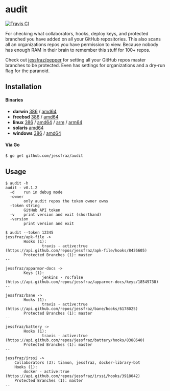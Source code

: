 # audit

[![Travis CI](https://travis-ci.org/jessfraz/audit.svg?branch=master)](https://travis-ci.org/jessfraz/audit)

For checking what collaborators, hooks, deploy keys, and protected branched
you have added on all your GitHub repositories. This also scans all an
organizations repos you have permission to view.
Because nobody has enough RAM in their brain to remember this stuff for 100+ repos.

Check out [jessfraz/pepper](https://github.com/jessfraz/pepper) for setting all your GitHub repos master branches
to be protected. Even has settings for organizations and a dry-run flag for the paranoid.

## Installation

#### Binaries

- **darwin** [386](https://github.com/jessfraz/audit/releases/download/v0.1.2/audit-darwin-386) / [amd64](https://github.com/jessfraz/audit/releases/download/v0.1.2/audit-darwin-amd64)
- **freebsd** [386](https://github.com/jessfraz/audit/releases/download/v0.1.2/audit-freebsd-386) / [amd64](https://github.com/jessfraz/audit/releases/download/v0.1.2/audit-freebsd-amd64)
- **linux** [386](https://github.com/jessfraz/audit/releases/download/v0.1.2/audit-linux-386) / [amd64](https://github.com/jessfraz/audit/releases/download/v0.1.2/audit-linux-amd64) / [arm](https://github.com/jessfraz/audit/releases/download/v0.1.2/audit-linux-arm) / [arm64](https://github.com/jessfraz/audit/releases/download/v0.1.2/audit-linux-arm64)
- **solaris** [amd64](https://github.com/jessfraz/audit/releases/download/v0.1.2/audit-solaris-amd64)
- **windows** [386](https://github.com/jessfraz/audit/releases/download/v0.1.2/audit-windows-386) / [amd64](https://github.com/jessfraz/audit/releases/download/v0.1.2/audit-windows-amd64)

#### Via Go

```bash
$ go get github.com/jessfraz/audit
```

## Usage

```console
$ audit -h
audit - v0.1.2
  -d    run in debug mode
  -owner
        only audit repos the token owner owns
  -token string
        GitHub API token
  -v    print version and exit (shorthand)
  -version
        print version and exit
```

```console
$ audit --token 12345
jessfraz/apk-file ->
        Hooks (1):
                travis - active:true (https://api.github.com/repos/jessfraz/apk-file/hooks/8426605)
        Protected Branches (1): master
--

jessfraz/apparmor-docs ->
        Keys (1):
                jenkins - ro:false (https://api.github.com/repos/jessfraz/apparmor-docs/keys/18549738)
--

jessfraz/bane ->
        Hooks (1):
                travis - active:true (https://api.github.com/repos/jessfraz/bane/hooks/6178025)
        Protected Branches (1): master
--

jessfraz/battery ->
        Hooks (1):
                travis - active:true (https://api.github.com/repos/jessfraz/battery/hooks/8388640)
        Protected Branches (1): master
--

jessfraz/irssi ->
	Collaborators (3): tianon, jessfraz, docker-library-bot
	Hooks (1):
		docker - active:true (https://api.github.com/repos/jessfraz/irssi/hooks/3918042)
	Protected Branches (1): master
--
```
